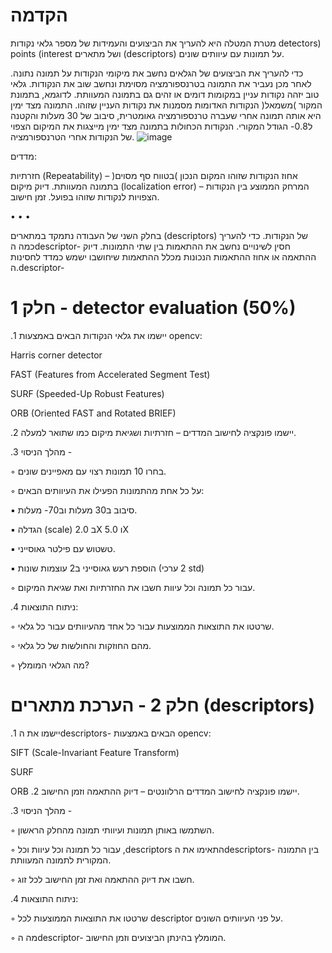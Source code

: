 # הקדמה
מטרת המטלה היא להעריך את הביצועים והעמידות של מספר גלאי נקודות detectors) points (interest ושל מתארים (descriptors) על תמונות עם עיוותים שונים.

כדי להעריך את הביצועים של הגלאים נחשב את מיקומי הנקודות על תמונה נתונה. לאחר מכן נעביר את התמונה בטרנספורמציה מסוימת ונחשב שוב את הנקודות. גלאי טוב יזהה נקודות עניין במקומות דומים או זהים גם בתמונה המעוותת.
לדוגמא, בתמונת המקור )משמאל( הנקודות האדומות מסמנות את נקודות העניין שזוהו. התמונה מצד ימין היא אותה תמונה אחרי שעברה טרנספורמציה גאומטרית, סיבוב של 30 מעלות והקטנה ל0.8- הגודל המקורי. הנקודות הכחולות בתמונה מצד ימין מייצגות את המיקום הצפוי של הנקודות אחרי הטרנספורמציה.
![image](https://github.com/user-attachments/assets/3bb1c86b-ee40-439c-ac2b-03bf19e516a7)

 מדדים:

חזרתיות (Repeatability) – אחוז הנקודות שזוהו המקום הנכון )בטווח סף מסוים( בתמונה המעוותת.
דיוק מיקום (localization error) – המרחק הממוצע בין הנקודות הצפויות לנקודות שזוהו בפועל. זמן חישוב.
 
•
•
•
 
בחלק השני של העבודה נתמקד במתארים (descriptors) של הנקודות. כדי להעריך כמה הdescriptor- חסין לשינויים נחשב את ההתאמות בין שתי התמונות. דיוק ההתאמה או אחוז ההתאמות הנכונות מכלל ההתאמות שיחושבו ישמש כמדד לחסינות ה.descriptor-
# חלק 1 - detector evaluation (50%) 


.1  יישמו את גלאי הנקודות הבאים באמצעות opencv:

Harris corner detector

FAST (Features from Accelerated Segment Test)

SURF (Speeded-Up Robust Features)

ORB (Oriented FAST and Rotated BRIEF)

.2  יישמו פונקציה לחישוב המדדים – חזרתיות ושגיאת מיקום כמו שתואר למעלה.

.3  מהלך הניסוי -

◦  בחרו 10 תמונות רצוי עם מאפיינים שונים.

◦ על כל אחת מהתמונות הפעילו את העיוותים הבאים:

▪  סיבוב ב30 מעלות וב70- מעלות.

▪  הגדלה (scale) ב 2.0X ו 5.0X

▪  טשטוש עם פילטר גאוסייני.

▪ הוספת רעש גאוסייני ב2 עוצמות שונות (2 ערכי std)

◦ עבור כל תמונה וכל עיוות חשבו את החזרתיות ואת שגיאת המיקום.

.4  ניתוח התוצאות:

◦ שרטטו את התוצאות הממוצעות עבור כל אחד מהעיוותים עבור כל גלאי.

◦  מהם החוזקות והחולשות של כל גלאי.

◦  מה הגלאי המומלץ?

# חלק 2 - הערכת מתארים (descriptors)
.1 יישמו את הdescriptors- הבאים באמצעות opencv:

SIFT (Scale-Invariant Feature Transform)

SURF

ORB
.2  יישמו פונקציה לחישוב המדדים הרלוונטים – דיוק ההתאמה וזמן החישוב.

.3  מהלך הניסוי -

◦  השתמשו באותן תמונות ועיוותי תמונה מהחלק הראשון.

◦ עבור כל תמונה וכל עיוות וכל ,descriptors התאימו את הdescriptors- בין התמונה המקורית לתמונה המעוותת.

◦ חשבו את דיוק ההתאמה ואת זמן החישוב לכל זוג.

.4  ניתוח התוצאות:

◦ שרטטו את התוצאות הממוצעות לכל descriptor על פני העיוותים השונים.

◦  מה הdescriptor- המומלץ בהינתן הביצועים וזמן החישוב.
